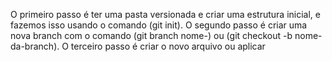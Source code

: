 O primeiro passo é ter uma pasta versionada e criar uma estrutura inicial, e fazemos isso usando o comando (git init).
O segundo passo é criar uma nova branch com o comando (git branch nome-) ou (git checkout -b nome-da-branch).
O terceiro passo é criar o novo arquivo ou aplicar

